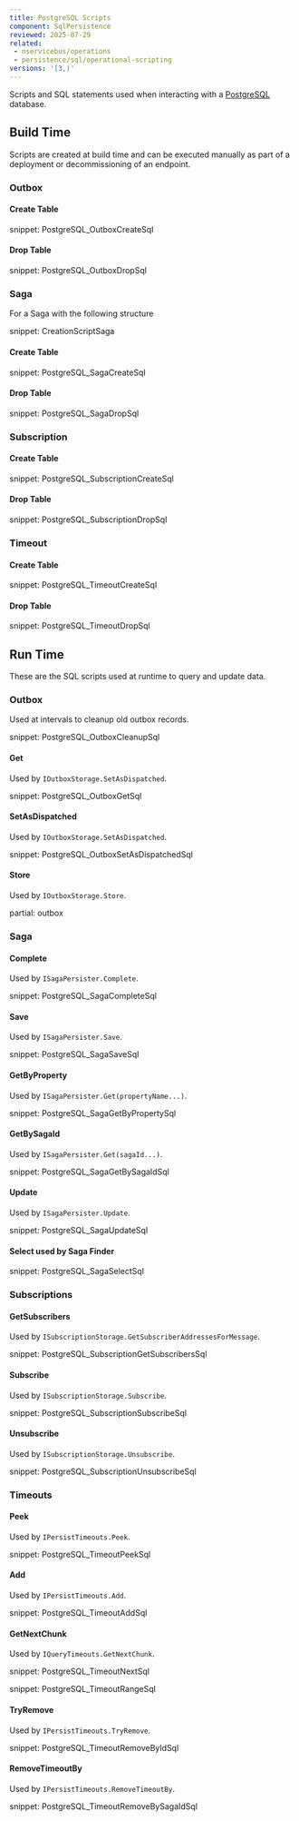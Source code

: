 ```yaml
---
title: PostgreSQL Scripts
component: SqlPersistence
reviewed: 2025-07-29
related:
 - nservicebus/operations
 - persistence/sql/operational-scripting
versions: '[3,)'
---
```



Scripts and SQL statements used when interacting with a [PostgreSQL](https://www.postgresql.org/) database.

## Build Time

Scripts are created at build time and can be executed manually as part of a deployment or decommissioning of an endpoint.

### Outbox

#### Create Table

snippet: PostgreSQL_OutboxCreateSql

#### Drop Table

snippet: PostgreSQL_OutboxDropSql

### Saga

For a Saga with the following structure

snippet: CreationScriptSaga

#### Create Table

snippet: PostgreSQL_SagaCreateSql

#### Drop Table

snippet: PostgreSQL_SagaDropSql

### Subscription

#### Create Table

snippet: PostgreSQL_SubscriptionCreateSql

#### Drop Table

snippet: PostgreSQL_SubscriptionDropSql

### Timeout

#### Create Table

snippet: PostgreSQL_TimeoutCreateSql

#### Drop Table

snippet: PostgreSQL_TimeoutDropSql

## Run Time

These are the SQL scripts used at runtime to query and update data.

### Outbox

Used at intervals to cleanup old outbox records.

snippet: PostgreSQL_OutboxCleanupSql

#### Get

Used by `IOutboxStorage.SetAsDispatched`.

snippet: PostgreSQL_OutboxGetSql

#### SetAsDispatched

Used by `IOutboxStorage.SetAsDispatched`.

snippet: PostgreSQL_OutboxSetAsDispatchedSql

#### Store

Used by `IOutboxStorage.Store`.

partial: outbox

### Saga

#### Complete

Used by `ISagaPersister.Complete`.

snippet: PostgreSQL_SagaCompleteSql

#### Save

Used by `ISagaPersister.Save`.

snippet: PostgreSQL_SagaSaveSql

#### GetByProperty

Used by `ISagaPersister.Get(propertyName...)`.

snippet: PostgreSQL_SagaGetByPropertySql

#### GetBySagaId

Used by `ISagaPersister.Get(sagaId...)`.

snippet: PostgreSQL_SagaGetBySagaIdSql

#### Update

Used by `ISagaPersister.Update`.

snippet: PostgreSQL_SagaUpdateSql

#### Select used by Saga Finder

snippet: PostgreSQL_SagaSelectSql

### Subscriptions

#### GetSubscribers

Used by `ISubscriptionStorage.GetSubscriberAddressesForMessage`.

snippet: PostgreSQL_SubscriptionGetSubscribersSql

#### Subscribe

Used by `ISubscriptionStorage.Subscribe`.

snippet: PostgreSQL_SubscriptionSubscribeSql

#### Unsubscribe

Used by `ISubscriptionStorage.Unsubscribe`.

snippet: PostgreSQL_SubscriptionUnsubscribeSql

### Timeouts

#### Peek

Used by `IPersistTimeouts.Peek`.

snippet: PostgreSQL_TimeoutPeekSql

#### Add

Used by `IPersistTimeouts.Add`.

snippet: PostgreSQL_TimeoutAddSql

#### GetNextChunk

Used by `IQueryTimeouts.GetNextChunk`.

snippet: PostgreSQL_TimeoutNextSql

snippet: PostgreSQL_TimeoutRangeSql

#### TryRemove

Used by `IPersistTimeouts.TryRemove`.

snippet: PostgreSQL_TimeoutRemoveByIdSql

#### RemoveTimeoutBy

Used by `IPersistTimeouts.RemoveTimeoutBy`.

snippet: PostgreSQL_TimeoutRemoveBySagaIdSql
